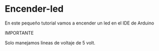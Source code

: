 # Encender-led
En este pequeño tutorial vamos a encender un led en el IDE de Arduino

IMPORTANTE

Solo manejamos lineas de voltaje de 5 volt. 
